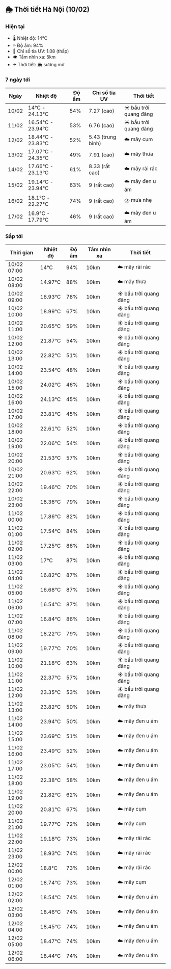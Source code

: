 ## 🌦️ Thời tiết Hà Nội (10/02)

### Hiện tại

- 🌡️ Nhiệt độ: 14℃
- 💦 Độ ẩm: 94%
- 🌟 Chỉ số tia UV: 1.08 (thấp)
- 👁️ Tầm nhìn xa: 5km
- ☂️ Thời tiết: 🌦️ sương mờ

### 7 ngày tới

| Ngày | Nhiệt độ | Độ ẩm | Chỉ số tia UV | Thời tiết |
| --- | --- | --- | --- | --- |
| 10/02 | 14℃ - 24.13℃ | 54% | 7.27 (cao) | ☀️ bầu trời quang đãng |
| 11/02 | 16.54℃ - 23.94℃ | 53% | 6.76 (cao) | ☀️ bầu trời quang đãng |
| 12/02 | 18.44℃ - 23.83℃ | 52% | 5.43 (trung bình) | ☁️ mây cụm |
| 13/02 | 17.07℃ - 24.35℃ | 49% | 7.91 (cao) | ☁️ mây thưa |
| 14/02 | 17.66℃ - 23.13℃ | 61% | 8.33 (rất cao) | ☁️ mây rải rác |
| 15/02 | 19.14℃ - 23.94℃ | 63% | 9 (rất cao) | ☁️ mây đen u ám |
| 16/02 | 18.1℃ - 22.27℃ | 74% | 9 (rất cao) | ⛈️ mưa nhẹ |
| 17/02 | 16.9℃ - 17.79℃ | 46% | 9 (rất cao) | ☁️ mây đen u ám |

### Sắp tới

| Thời gian | Nhiệt độ | Độ ẩm | Tầm nhìn xa | Thời tiết |
| --- | --- | --- | --- | --- |
| 10/02 07:00 | 14℃ | 94% | 10km | ☁️ mây rải rác |
| 10/02 08:00 | 14.97℃ | 88% | 10km | ☁️ mây thưa |
| 10/02 09:00 | 16.93℃ | 78% | 10km | ☀️ bầu trời quang đãng |
| 10/02 10:00 | 18.99℃ | 67% | 10km | ☀️ bầu trời quang đãng |
| 10/02 11:00 | 20.65℃ | 59% | 10km | ☀️ bầu trời quang đãng |
| 10/02 12:00 | 21.87℃ | 54% | 10km | ☀️ bầu trời quang đãng |
| 10/02 13:00 | 22.82℃ | 51% | 10km | ☀️ bầu trời quang đãng |
| 10/02 14:00 | 23.54℃ | 48% | 10km | ☀️ bầu trời quang đãng |
| 10/02 15:00 | 24.02℃ | 46% | 10km | ☀️ bầu trời quang đãng |
| 10/02 16:00 | 24.13℃ | 45% | 10km | ☀️ bầu trời quang đãng |
| 10/02 17:00 | 23.81℃ | 45% | 10km | ☀️ bầu trời quang đãng |
| 10/02 18:00 | 22.61℃ | 52% | 10km | ☀️ bầu trời quang đãng |
| 10/02 19:00 | 22.06℃ | 54% | 10km | ☀️ bầu trời quang đãng |
| 10/02 20:00 | 21.53℃ | 57% | 10km | ☀️ bầu trời quang đãng |
| 10/02 21:00 | 20.63℃ | 62% | 10km | ☀️ bầu trời quang đãng |
| 10/02 22:00 | 19.46℃ | 70% | 10km | ☀️ bầu trời quang đãng |
| 10/02 23:00 | 18.36℃ | 79% | 10km | ☀️ bầu trời quang đãng |
| 11/02 00:00 | 17.86℃ | 82% | 10km | ☀️ bầu trời quang đãng |
| 11/02 01:00 | 17.54℃ | 84% | 10km | ☀️ bầu trời quang đãng |
| 11/02 02:00 | 17.25℃ | 86% | 10km | ☀️ bầu trời quang đãng |
| 11/02 03:00 | 17℃ | 87% | 10km | ☀️ bầu trời quang đãng |
| 11/02 04:00 | 16.82℃ | 87% | 10km | ☀️ bầu trời quang đãng |
| 11/02 05:00 | 16.68℃ | 87% | 10km | ☀️ bầu trời quang đãng |
| 11/02 06:00 | 16.54℃ | 87% | 10km | ☀️ bầu trời quang đãng |
| 11/02 07:00 | 16.84℃ | 86% | 10km | ☀️ bầu trời quang đãng |
| 11/02 08:00 | 18.22℃ | 79% | 10km | ☀️ bầu trời quang đãng |
| 11/02 09:00 | 19.77℃ | 70% | 10km | ☀️ bầu trời quang đãng |
| 11/02 10:00 | 21.18℃ | 63% | 10km | ☀️ bầu trời quang đãng |
| 11/02 11:00 | 22.37℃ | 57% | 10km | ☀️ bầu trời quang đãng |
| 11/02 12:00 | 23.35℃ | 53% | 10km | ☀️ bầu trời quang đãng |
| 11/02 13:00 | 23.82℃ | 50% | 10km | ☁️ mây thưa |
| 11/02 14:00 | 23.94℃ | 50% | 10km | ☁️ mây đen u ám |
| 11/02 15:00 | 23.69℃ | 51% | 10km | ☁️ mây đen u ám |
| 11/02 16:00 | 23.49℃ | 52% | 10km | ☁️ mây đen u ám |
| 11/02 17:00 | 23.05℃ | 54% | 10km | ☁️ mây đen u ám |
| 11/02 18:00 | 22.38℃ | 58% | 10km | ☁️ mây đen u ám |
| 11/02 19:00 | 21.82℃ | 62% | 10km | ☁️ mây đen u ám |
| 11/02 20:00 | 20.81℃ | 67% | 10km | ☁️ mây cụm |
| 11/02 21:00 | 19.77℃ | 72% | 10km | ☁️ mây cụm |
| 11/02 22:00 | 19.18℃ | 73% | 10km | ☁️ mây rải rác |
| 11/02 23:00 | 18.93℃ | 74% | 10km | ☁️ mây rải rác |
| 12/02 00:00 | 18.8℃ | 73% | 10km | ☁️ mây rải rác |
| 12/02 01:00 | 18.74℃ | 73% | 10km | ☁️ mây cụm |
| 12/02 02:00 | 18.54℃ | 74% | 10km | ☁️ mây đen u ám |
| 12/02 03:00 | 18.46℃ | 74% | 10km | ☁️ mây đen u ám |
| 12/02 04:00 | 18.45℃ | 74% | 10km | ☁️ mây đen u ám |
| 12/02 05:00 | 18.47℃ | 74% | 10km | ☁️ mây đen u ám |
| 12/02 06:00 | 18.44℃ | 74% | 10km | ☁️ mây đen u ám |
